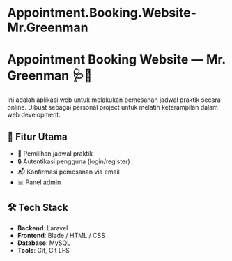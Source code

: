# Appointment.Booking.Website-Mr.Greenman

# Appointment Booking Website — Mr. Greenman 🩺🌿

Ini adalah aplikasi web untuk melakukan pemesanan jadwal praktik secara online. Dibuat sebagai personal project untuk melatih keterampilan dalam web development.

## 🚀 Fitur Utama

- 📅 Pemilihan jadwal praktik
- 🔒 Autentikasi pengguna (login/register)
- 📬 Konfirmasi pemesanan via email
- 📊 Panel admin 

## 🛠️ Tech Stack

- **Backend**: Laravel
- **Frontend**: Blade / HTML / CSS 
- **Database**: MySQL 
- **Tools**: Git, Git LFS 
